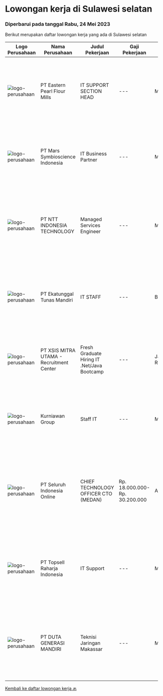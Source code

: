 
  # Lowongan kerja di Sulawesi selatan

  ### Diperbarui pada tanggal Rabu, 24 Mei 2023

  Berikut merupakan daftar lowongan kerja yang ada di Sulawesi selatan

  |Logo Perusahaan | Nama Perusahaan | Judul Pekerjaan | Gaji Pekerjaan | Lokasi | Deskripsi | Tanggal diunggah | Pranala |
  | -------------- | --------------- | --------------- | --------- | --------- | -------------- | ------- | ----------- |
  |![logo-perusahaan](https://image-service-cdn.seek.com.au/e6d4ea3339cd2bc8d94ccf41c9e8a6546b14733e/ee4dce1061f3f616224767ad58cb2fc751b8d2dc)|PT Eastern Pearl Flour Mills|IT SUPPORT SECTION HEAD|---|Makassar|Requirements: Bachelor degree from Computer Science/ Engineering/ Information Systems Proficiency &amp; fluent in English (written &amp; spoken) Main...|Selasa, 23 Mei 2023|https://www.jobstreet.co.id/id/job/it-support-section-head-4344620?token=0~88b56f60-ba56-4918-be07-5d3bd5560859&sectionRank=1&jobId=jobstreet-id-job-4344620|
|![logo-perusahaan](https://image-service-cdn.seek.com.au/8a0f46859d8e57c7871009d2d285eacea59205b4/ee4dce1061f3f616224767ad58cb2fc751b8d2dc)|PT Mars Symbioscience Indonesia|IT Business Partner|---|Makassar|Job Purpose :Functional expert is required to guarantee that system is in line with business process and the investment on deployment is not wastedKey...|Sabtu, 20 Mei 2023|https://www.jobstreet.co.id/id/job/it-business-partner-4329416?token=0~88b56f60-ba56-4918-be07-5d3bd5560859&sectionRank=2&jobId=jobstreet-id-job-4329416|
|![logo-perusahaan](https://image-service-cdn.seek.com.au/f525f049cf8ce97a388001196b7113e11512c773/ee4dce1061f3f616224767ad58cb2fc751b8d2dc)|PT NTT INDONESIA TECHNOLOGY|Managed Services Engineer|---|Makassar|Job Requirements: Bachelor's degree in computer science or software engineering Relevant certifications : CCNA/CCNP, VCP, Microsoft 365 | Certified:...|Jumat, 19 Mei 2023|https://www.jobstreet.co.id/id/job/managed-services-engineer-4327948?token=0~88b56f60-ba56-4918-be07-5d3bd5560859&sectionRank=3&jobId=jobstreet-id-job-4327948|
|![logo-perusahaan](https://image-service-cdn.seek.com.au/e94cb4b3c5bb0a2ab28556ea5133dc6ec5ea9dfa/ee4dce1061f3f616224767ad58cb2fc751b8d2dc)|PT Ekatunggal Tunas Mandiri|IT STAFF|---|Bogor|"Anda Seorang Yang Proaktif, Komunikatif &amp; Menyukai Pekerjaan Bidang IT ?"PT. Ekatunggal Tunas Mandiri adalah perusahaan yang sedang berkembang...|Rabu, 10 Mei 2023|https://www.jobstreet.co.id/id/job/it-staff-4328458?token=0~88b56f60-ba56-4918-be07-5d3bd5560859&sectionRank=4&jobId=jobstreet-id-job-4328458|
|![logo-perusahaan](https://image-service-cdn.seek.com.au/fa12dd378bd230f83b9ccd636b4121ebbb347455/ee4dce1061f3f616224767ad58cb2fc751b8d2dc)|PT XSIS MITRA UTAMA - Recruitment Center|Fresh Graduate Hiring IT .Net/Java Bootcamp|---|Jakarta Raya|What we offer you: Integrated Training Full Stack specialist in .Net/Java Soft Skills Training. Real &amp; varied experiences (IT Project...|Kamis, 11 Mei 2023|https://www.jobstreet.co.id/id/job/fresh-graduate-hiring-it-.net-java-bootcamp-4329799?token=0~88b56f60-ba56-4918-be07-5d3bd5560859&sectionRank=5&jobId=jobstreet-id-job-4329799|
|![logo-perusahaan](https://image-service-cdn.seek.com.au/cb48ff19948519bb9942aef1e75a18da4acdd29d/ee4dce1061f3f616224767ad58cb2fc751b8d2dc)|Kurniawan Group|Staff IT|---|Makassar|Pendidikan Minimal S1 Teknik Informatika/Teknik Komputer/Ilmu Komputer Mampu melakukan troubleshooting dan maintenance hardware &amp; software PC,...|Sabtu, 06 Mei 2023|https://www.jobstreet.co.id/id/job/staff-it-4321666?token=0~88b56f60-ba56-4918-be07-5d3bd5560859&sectionRank=6&jobId=jobstreet-id-job-4321666|
|![logo-perusahaan](https://image-service-cdn.seek.com.au/c768f0670f8f8212da7de609b6af9d0b2e5134cc/ee4dce1061f3f616224767ad58cb2fc751b8d2dc)|PT Seluruh Indonesia Online|CHIEF TECHNOLOGY OFFICER CTO (MEDAN)|Rp. 18.000.000-Rp. 30.200.000|Aceh|Memiliki pengalaman leadership sebagai Manager sebelumnya.Back End Engineer1. Memiliki pengalaman dalam membangun RESTful APIs2. Menguasai bahasa...|Selasa, 02 Mei 2023|https://www.jobstreet.co.id/id/job/chief-technology-officer-cto-medan-4315001?token=0~88b56f60-ba56-4918-be07-5d3bd5560859&sectionRank=7&jobId=jobstreet-id-job-4315001|
|![logo-perusahaan](https://image-service-cdn.seek.com.au/ae356464c97f69ec3244b4271b99e9fd6e8f21f1/ee4dce1061f3f616224767ad58cb2fc751b8d2dc)|PT Topsell Raharja Indonesia|IT Support|---|Makassar|- Mengolah database/server perusahaan dan menjaga keamanan system. - Membuat program yang dibutuhkan perusahaaan dalam business analyst, marketing...|Selasa, 23 Mei 2023|https://www.jobstreet.co.id/id/job/it-support-1035684399?token=0~88b56f60-ba56-4918-be07-5d3bd5560859&sectionRank=8&jobId=jobstreet-id-job-1035684399|
|![logo-perusahaan](https://image-service-cdn.seek.com.au/f6d4c20e039a9103d16d613786829da485a07a5f/ee4dce1061f3f616224767ad58cb2fc751b8d2dc)|PT DUTA GENERASI MANDIRI|Teknisi Jaringan Makassar|---|Makassar|- Melakukan aktivitas instalasi dan aktivasi kepada pelanggan. - Memberikan dukungan teknis kepada pelanggan melalui pemecahan masalah jarak jauh atau...|Kamis, 11 Mei 2023|https://www.jobstreet.co.id/id/job/teknisi-jaringan-makassar-1035768971?token=0~88b56f60-ba56-4918-be07-5d3bd5560859&sectionRank=9&jobId=jobstreet-id-job-1035768971|


  [Kembali ke daftar lowongan kerja 🔙](../README.md#daftar-lowongan-kerja)
  